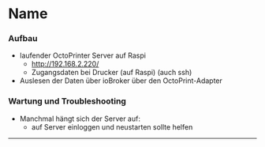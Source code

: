 # Name

<!-- *Bilder/Diagramme, Schaltpläne, etc. (wo sinnvoll) einfügen* -->

<!-- → Verwendung: Was macht das? Wie kann man das benutzen?, … -->

### Aufbau
<!-- → z.B.: Verkabelung, Infrastruktur, Ort,  -->
- laufender OctoPrinter Server auf Raspi
  - http://192.168.2.220/
  - Zugangsdaten bei Drucker (auf Raspi) (auch ssh)
- Auslesen der Daten über ioBroker über den OctoPrint-Adapter

### Wartung und Troubleshooting
<!-- → Wie kommt man ran?, Was kann man einfach ändern?, Bugs, die uns begegnet sind und wie sie gelöst wurden, … -->
- Manchmal hängt sich der Server auf:
  - auf Server einloggen und neustarten sollte helfen

---

<!-- #### Anmerkungen -->
<!-- → Zusätzlicher Punkt für Notizen/Anmerkungen, etc. (wenn nichts wichtiges, dann weglassen) -->

<!-- #### Ressourcen  -->
<!-- → Verwendete Tutorials, Materialien, Quellenangaben, etc. (wenn nichts wichtiges, dann weglassen) -->

